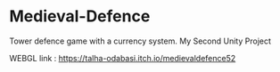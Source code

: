 # Medieval-Defence
Tower defence game with a currency system. 
My Second Unity Project

WEBGL link : https://talha-odabasi.itch.io/medievaldefence52
